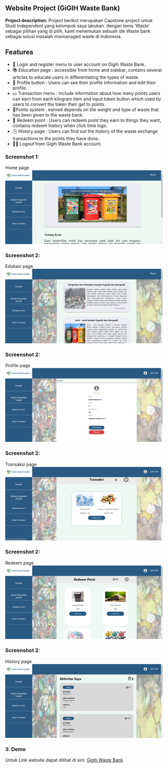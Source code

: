 ## Website Project (GiGIH Waste Bank)

**Project description:** Project berikut merupakan Capstone project untuk Studi Independent yang kelompok saya lakukan. dengan tema 'Waste' sebagai pilihan yang di pilih, kami menemukan sebuah ide Waste bank sebagai solusi masalah mismanaged waste di Indonesia. 

## Features

- 🚪 Login and register menu to user account on Gigih Waste Bank.
- 📚 Education page : accessible from home and sidebar, contains several articles to educate users in differentiating the types of waste.
- 👥 Profile button : Users can see their profile information and edit their profile.
- 💵 Transaction menu : include information about how many points users can earn from each kilogram item and input token button which used by users to convert the token their get to points.
- 💎Points system : earned depends on the weight and type of waste that has been given to the waste bank.
- 🔄 Redeem point : Users can redeem point they earn to things they want, contains redeem history when click time logo.
- 🕒 History page : Users can find out the history of the waste exchange transactions to the points they have done.
- 🏃‍♀‍ Logout from Gigih Waste Bank account.

### Screenshot 1:

Home page
<img src="images/gwbHome.PNG?raw=true"/>

### Screenshot 2:
Edukasi page
<img src="images/gwbEdukasi.PNG?raw=true"/>

### Screenshot 2:
Profile page
<img src="images/gwbProfile.PNG?raw=true"/>

### Screenshot 2:
Transaksi page
<img src="images/gwbTransaksi.PNG?raw=true"/>

### Screenshot 2:
Redeem page
<img src="images/gwbRedeem.PNG?raw=true"/>

### Screenshot 2:
History page
<img src="images/gwbHistory.PNG?raw=true"/>


### 3. Demo

Untuk Link website dapat dilihat di sini: [Gigih Waste Bank](https://gigih-waste-bank.vercel.app/)
